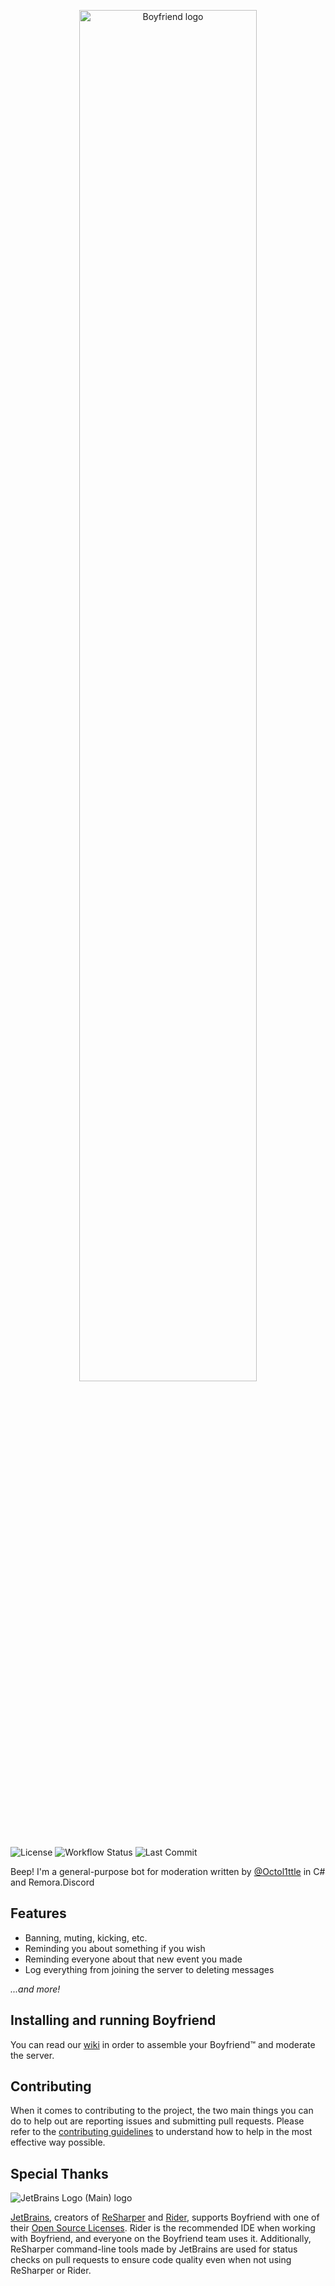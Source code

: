 <p align="center">
    <img src="https://cdn.upload.systems/uploads/v40uV9K1.png" alt="Boyfriend logo" width="75%"/>
</p>

![License](https://img.shields.io/github/license/TeamOctolings/Boyfriend)
![Workflow Status](https://img.shields.io/github/actions/workflow/status/TeamOctolings/Boyfriend/.github/workflows/build-push.yml?branch=master&logo=ReSharper)
![Last Commit](https://img.shields.io/github/last-commit/TeamOctolings/Boyfriend)

Beep! I'm a general-purpose bot for moderation written by [@Octol1ttle](https://github.com/Octol1ttle) in C# and Remora.Discord

## Features

* Banning, muting, kicking, etc.
* Reminding you about something if you wish
* Reminding everyone about that new event you made
* Log everything from joining the server to deleting messages

*...and more!*

## Installing and running Boyfriend

You can read our [wiki](https://github.com/LabsDevelopment/Boyfriend/wiki) in order to assemble your Boyfriend™ and
moderate the server.

## Contributing

When it comes to contributing to the project, the two main things you can do to help out are reporting issues and
submitting pull requests. Please refer to the [contributing guidelines](CONTRIBUTING.md) to understand how to help in
the most effective way possible.

## Special Thanks

![JetBrains Logo (Main) logo](https://resources.jetbrains.com/storage/products/company/brand/logos/jb_beam.svg)

[JetBrains](https://www.jetbrains.com/), creators of [ReSharper](https://www.jetbrains.com/resharper)
and [Rider](https://www.jetbrains.com/rider), supports Boyfriend with one of
their [Open Source Licenses](https://jb.gg/OpenSourceSupport).
Rider is the recommended IDE when working with Boyfriend, and everyone on the Boyfriend team uses it.
Additionally, ReSharper command-line tools made by JetBrains are used for status checks on pull requests to ensure code
quality even when not using ReSharper or Rider.
